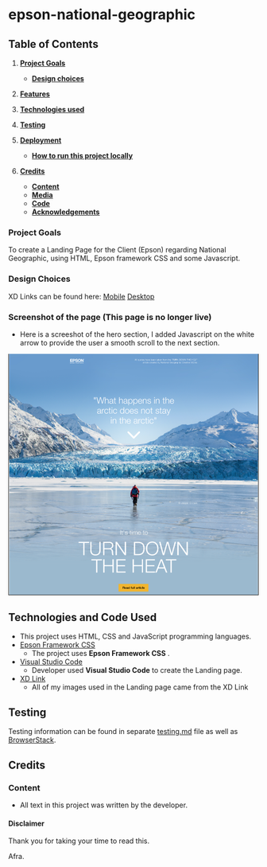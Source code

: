 # epson-national-geographic

## Table of Contents
1.  [**Project Goals**](#project-goals)
    - [**Design choices**](#design-choices)


2. [**Features**](#features)


3. [**Technologies used**](#technologies-used)

4. [**Testing**](#testing)

5. [**Deployment**](#deployment)
    - [**How to run this project locally**](#how-to-run-this-project-locally)

6. [**Credits**](#credits)
    - [**Content**](#content)
    - [**Media**](#media)
    - [**Code**](#code)
    - [**Acknowledgements**](#acknowledgements)

### Project Goals

To create a Landing Page for the Client (Epson) regarding National Geographic, using HTML, Epson framework CSS and some Javascript. 

### Design Choices

XD Links can be found here:
<a href="https://xd.adobe.com/view/1cc3843d-588c-4fcf-8682-26c978b6830f-4990/" target="_blank">Mobile</a>
<a href="https://xd.adobe.com/view/deed9ba5-5aa2-4b46-9719-7e3c6329e715-8bbe/" target="_blank">Desktop</a>


### Screenshot of the page (This page is no longer live)
- Here is a screeshot of the hero section, I added Javascript on the white arrow to provide the user a smooth scroll to the next section.
<div align="center">
<img src="/images/hero-section.png" alt="Screenshot"><br>
</div>


## Technologies and Code Used

- This project uses HTML, CSS and JavaScript programming languages.
- [Epson Framework CSS](https://www.epson.co.uk/)
    - The project uses **Epson Framework CSS** .
- [Visual Studio Code](https://code.visualstudio.com/) 
    - Developer used **Visual Studio Code** to create the Landing page. 
- [XD Link](https://helpx.adobe.com/xd/help/share-designs-prototypes.html)
    - All of my images used in the Landing page came from the XD Link

## Testing 

Testing information can be found in separate [testing.md](testing.md) file as well as [BrowserStack](https://www.browserstack.com). 

## Credits

### Content

- All text in this project was written by the developer.

#### Disclaimer

Thank you for taking your time to read this. 

Afra. 